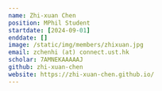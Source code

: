 ```yaml
---
name: Zhi-xuan Chen
position: MPhil Student
startdate: [2024-09-01]
enddate: []
image: /static/img/members/zhixuan.jpg
email: zchenhi (at) connect.ust.hk
scholar: 7AMNEKAAAAAJ
github: zhi-xuan-chen
website: https://zhi-xuan-chen.github.io/
---
```

